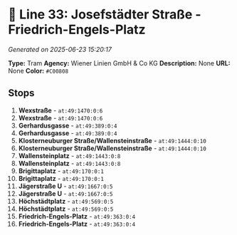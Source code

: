# 🚊 Line 33: Josefstädter Straße - Friedrich-Engels-Platz

*Generated on 2025-06-23 15:20:17*

**Type:** Tram
**Agency:** Wiener Linien GmbH & Co KG
**Description:** None
**URL:** None
**Color:** `#C00808`

## Stops

1. **Wexstraße** - `at:49:1470:0:6`
2. **Wexstraße** - `at:49:1470:0:6`
3. **Gerhardusgasse** - `at:49:389:0:4`
4. **Gerhardusgasse** - `at:49:389:0:4`
5. **Klosterneuburger Straße/Wallensteinstraße** - `at:49:1444:0:10`
6. **Klosterneuburger Straße/Wallensteinstraße** - `at:49:1444:0:10`
7. **Wallensteinplatz** - `at:49:1443:0:8`
8. **Wallensteinplatz** - `at:49:1443:0:8`
9. **Brigittaplatz** - `at:49:170:0:1`
10. **Brigittaplatz** - `at:49:170:0:1`
11. **Jägerstraße U** - `at:49:1667:0:5`
12. **Jägerstraße U** - `at:49:1667:0:5`
13. **Höchstädtplatz** - `at:49:569:0:5`
14. **Höchstädtplatz** - `at:49:569:0:5`
15. **Friedrich-Engels-Platz** - `at:49:363:0:4`
16. **Friedrich-Engels-Platz** - `at:49:363:0:4`